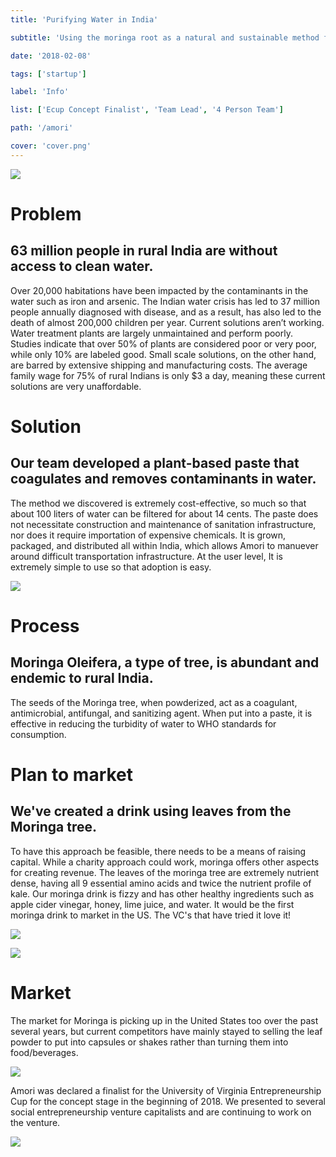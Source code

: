 ```yaml
---
title: 'Purifying Water in India'

subtitle: 'Using the moringa root as a natural and sustainable method for water purification.'

date: '2018-02-08'

tags: ['startup']

label: 'Info'

list: ['Ecup Concept Finalist', 'Team Lead', '4 Person Team']

path: '/amori'

cover: 'cover.png'
---
```


![](cover.png)

# Problem

## **63 million people in rural India are without access to clean water.**

Over 20,000 habitations have been impacted by the contaminants in the water such as iron and arsenic. The Indian water crisis has led to 37 million people annually diagnosed with disease, and as a result, has also led to the death of almost 200,000 children per year. Current solutions aren’t working. Water treatment plants are largely unmaintained and perform poorly. Studies indicate that over 50% of plants are considered poor or very poor, while only 10% are labeled good. Small scale solutions, on the other hand, are barred by extensive shipping and manufacturing costs. The average family wage for 75% of rural Indians is only \$3 a day, meaning these current solutions are very unaffordable.

# Solution

## Our team developed a plant-based paste that coagulates and removes contaminants in water.

The method we discovered is extremely cost-effective, so much so that about 100 liters of water can be filtered for about 14 cents. The paste does not necessitate construction and maintenance of sanitation infrastructure, nor does it require importation of expensive chemicals. It is grown, packaged, and distributed all within India, which allows Amori to manuever around difficult transportation infrastructure. At the user level, It is extremely simple to use so that adoption is easy.

![](amoripaste2-00598574-04fd-4add-9108-293a3b03f756.png)

# Process

## Moringa Oleifera, a type of tree, is abundant and endemic to rural India.

The seeds of the Moringa tree, when powderized, act as a coagulant, antimicrobial, antifungal, and sanitizing agent. When put into a paste, it is effective in reducing the turbidity of water to WHO standards for consumption.

# Plan to market

## We've created a drink using leaves from the Moringa tree.

To have this approach be feasible, there needs to be a means of raising capital. While a charity approach could work, moringa offers other aspects for creating revenue. The leaves of the moringa tree are extremely nutrient dense, having all 9 essential amino acids and twice the nutrient profile of kale. Our moringa drink is fizzy and has other healthy ingredients such as apple cider vinegar, honey, lime juice, and water. It would be the first moringa drink to market in the US. The VC's that have tried it love it!

![](37093223853_e130ea778e_o-bbcba4c0-661d-4c03-9c10-c85ab5539de4.jpg)

![](Amorimodel-d4b28fc3-ce3d-49e6-83d7-a972607b16d9.png)

# Market

The market for Moringa is picking up in the United States too over the past several years, but current competitors have mainly stayed to selling the leaf powder to put into capsules or shakes rather than turning them into food/beverages.

![](Untitled-e708bb63-bcba-4998-896b-8b3c2c28836f.png)

Amori was declared a finalist for the University of Virginia Entrepreneurship Cup for the concept stage in the beginning of 2018. We presented to several social entrepreneurship venture capitalists and are continuing to work on the venture.

![](amoripresentation-580f84f9-c930-4234-a93f-2e3b0b783953.jpg)
